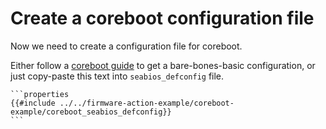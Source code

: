 # Create a coreboot configuration file

Now we need to create a configuration file for coreboot.

Either follow a [coreboot guide](https://doc.coreboot.org/tutorial/part1.html#step-5-configure-the-build) to get a bare-bones-basic configuration, or just copy-paste this text into `seabios_defconfig` file.

~~~admonish example title="seabios_defconfig"
```properties
{{#include ../../firmware-action-example/coreboot-example/coreboot_seabios_defconfig}}
```
~~~

